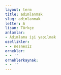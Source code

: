 ```yaml
---
layout: term
title: adımlanmak
slug: adimlanmak
letter: A
lisan: Türkçe
anlamlar:
- Adımlama işi yapılmak
ozellikler:
- - nesnesiz
ornekler:
- - ''
orneklerkaynak:
- - ''
---
```

